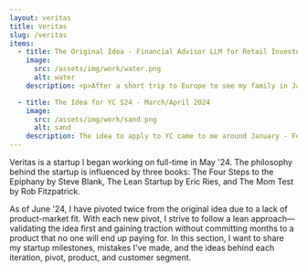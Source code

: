 ```yaml
---
layout: veritas
title: Veritas
slug: /veritas
items:
  - title: The Original Idea - Financial Advisor LLM for Retail Investors - February 2024
    image:
      src: /assets/img/work/water.png
      alt: water
    description: <p>After a short trip to Europe to see my family in January 2024, I came back to Austin thinking about the future of domain knowledge LLMs. At a very early stage of Veritas (back then Pulse), I concluded that general-purpose LLMs were not great at answering domain-specific questions and accessing niche information online. In my view, the future lay in fine-tuning/retraining on data from specific tasks, rather than on scraped data from all over the Internet. Since I was mainly interested in Quant Finance, I started testing open-source models to see how they'd answer questions on portfolio allocation, stochastic modeling, finance/economic theories, trading considerations, and more.</p> As expected, the results were too generic and lacked good references. My initial idea was to build an AI financial advisor by simply taking an open-source LLM and fine-tuning it using relevant websites, books, forums, and articles. I started by using Alpaca LoRA 4-bit and quickly noticed some performance issues and hallucinations when using the 7B model. Using LoRA outside of Alpaca seemed like a lot of friction back then. Alpaca was not as good as GPT-4 or Mistral's large model. I met someone who recommended using RAG (Retrieval Augmented Generation) with AnythingLLM to quickly eliminate any product risk. AnythingLLM is a nice UI where a user can emulate a domain-specific database by uploading PDFs, text files, etc., which the model of your choice will refer to in the answers. Now that the product risk had been removed, the billion-dollar question was if there was a market for it...

  - title: The Idea for YC S24 - March/April 2024
    image:
      src: /assets/img/work/sand.png
      alt: sand
    description: The idea to apply to YC came to me around January - February 2024, and luckily, I had plenty of time to prepare before the deadline. Knowing how tough startups can be 90% of the time, I was determined to first find the right cofounder. Like any founder, I tapped into my network first, but the problem was that I had changed cities too many times and didn't know any solid technical people in Austin. Although there are cases when entrepreneurs build long-lasting relationships over Zoom, I thought this option would not work for me. According to Chris Voss, you miss out on a strong emotional connection when you're not meeting people in person. For a startup where success is 99% defined by founders' determination and sheer power of will, not hanging out with one another seemed like a deal breaker to me. "Wait, there are friends you have relationships with? Doesn't matter if you work online or offline. Ask them first!" Most of my friends have legal constraints put on them by the government. The U.S. and the U.K. have some of the most absurd career limitations when it comes to visas and residence permits. Among "free" friends, I found no success either because the risk of starting something without PMF was too high for them. I didn't give up and registered on the YC co-founder matching platform, starting to "date" potential co-founders here in Austin. Soon after, I found a solid technical person, and we began working together. We brainstormed different ideas, read case studies, shared insights into LLMs, and tried to focus on defining that "acute and frequent" problem. One thing I wish I had understood better was the extreme focus on product-market fit. Coding and engineering are not the bottleneck anymore, and hence the product risk in the post-ChatGPT era is much lower than the market risk. We perhaps got too excited about the product aspect. Among many case studies, I remember reading about [Truebill's story](https://www.news.aakashg.com/p/rocket-plus-truebill), thinking that their idea was genius and simple—cancel useless subscriptions and/or negotiate new rates. I got super inspired by this and immediately suggested we build Truebill for financial products. Asset managers charge investors a monthly "subscription" for investing in their product, also known as a management fee. The idea was to look into your portfolio (multiple investment accounts), analyze how much you're paying for an ETF/Mutual Fund, and recommend the most similar product at a lower cost. Our prototype collected your investment data through Excel/Plaid and provided an actionable report showing if you're overpaying for a given category. Think of the S&P 500 index; the most liquid S&P 500 ETF is SPY, which charges you 0.09%. There is an alternative four times cheaper—SPLG, a tracking index ETF by State Street that charges 0.02%. Both ETFs perform the exact same function, and even though SPLG is less liquid, it shouldn't matter if you're investing long-term. Thus, there is a clear, cost-effective solution to your problem.
---
```


<p>
Veritas is a startup I began working on full-time in May '24. The philosophy behind the startup is influenced by three books: The Four Steps to the Epiphany by Steve Blank, The Lean Startup by Eric Ries, and The Mom Test by Rob Fitzpatrick.
</p>

<p>
As of June '24, I have pivoted twice from the original idea due to a lack of product-market fit. With each new pivot, I strive to follow a lean approach—validating the idea first and gaining traction without committing months to a product that no one will end up paying for. In this section, I want to share my startup milestones, mistakes I've made, and the ideas behind each iteration, pivot, product, and customer segment.
</p>
